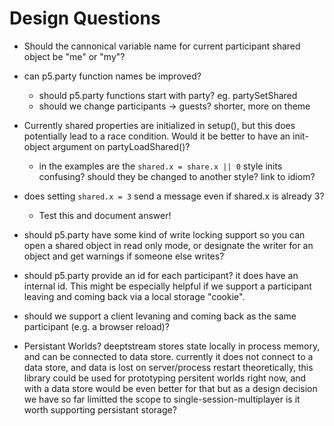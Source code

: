 # Design Questions

- Should the cannonical variable name for current participant shared object be "me" or "my"?

- can p5.party function names be improved?

  - should p5.party functions start with party? eg. partySetShared
  - should we change participants -> guests? shorter, more on theme

- Currently shared properties are initialized in setup(), but this does potentially lead to a race condition. Would it be better to have an init-object argument on partyLoadShared()?

  - in the examples are the `shared.x = share.x || 0` style inits confusing? should they be changed to another style? link to idiom?

- does setting `shared.x = 3` send a message even if shared.x is already 3?

  - Test this and document answer!

- should p5.party have some kind of write locking support so you can open a shared object in read only mode, or designate the writer for an object and get warnings if someone else writes?

- should p5.party provide an id for each participant? it does have an internal id. This might be especially helpful if we support a participant leaving and coming back via a local storage "cookie".

- should we support a client levaning and coming back as the same participant (e.g. a browser reload)?

- Persistant Worlds?
  deeptstream stores state locally in process memory, and can be connected to data store. currently it does not connect to a data store, and data is lost on server/process restart
  theoretically, this library could be used for prototyping persitent worlds right now, and with a data store would be even better for that
  but as a design decision we have so far limitted the scope to single-session-multiplayer
  is it worth supporting persistant storage?
